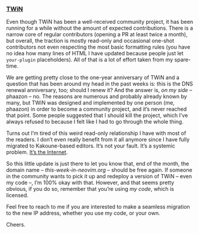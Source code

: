 <h3 id="update-twin">
  <a href="#update-twin">
    <span class="icon-text">
      <span class="icon">
        <i class="fa-solid fa-book"></i>
      </span>
    </span>
    <span>TWiN</span>
  </a>
</h3>

Even though TWiN has been a well-received community project, it has been running for a while without the amount of
expected contributions. There is a narrow core of regular contributors (opening a PR at least twice a month), but
overall, the traction is mostly read-only and occasional one-shot contributors not even respecting the most basic
formatting rules (you have no idea how many lines of HTML I have updated because people just let `your-plugin`
placeholders). All of that is a lot of effort taken from my spare-time.

We are getting pretty close to the one-year anniversary of TWiN and a question that has been around my head in the past
weeks is: this is the DNS renewal anniversary, too; should I renew it? And the answer is,
_on my side_ – phaazon – no. The reasons are numerous and probably already known by many, but TWiN was designed and
implemented by one person (me, phaazon) in order to become a community project, and it’s never reached that point.
Some people suggested that I should kill the project, which I’ve always refused to because I felt like I had to go
through the whole thing.

Turns out I’m tired of this weird read-only relationship I have with most of the readers. I don’t even really benefit
from it all anymore since I have fully migrated to Kakoune-based editors. It’s not your fault. It’s a systemic problem.
[It’s the Internet](https://en.wikipedia.org/wiki/1%25_rule).

So this little update is just there to let you know that, end of the month, the domain
name – _this-week-in-neovim.org_ – should be free again. If someone in the community wants to pick it up and redeploy
a version of TWiN – even my code –, I’m 100% okay with that. However, and that seems pretty obvious, if you do so,
remember that you’re using _my code_, which is licensed.

Feel free to reach to me if you are interested to make a seamless migration to the new IP address, whether you use my
code, or your own.

Cheers.
